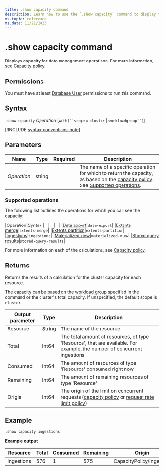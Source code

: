```yaml
---
title: .show capacity command
description: Learn how to use the `.show capacity` command to display the capacity policy.
ms.topic: reference
ms.date: 11/21/2023
---
```

# .show capacity command

Displays capacity for data management operations. For more information, see [Capacity policy](capacity-policy.md).

## Permissions

You must have at least [Database User](access-control/role-based-access-control.md) permissions to run this command.

## Syntax

`.show` `capacity` *Operation* [`with(``scope` `=` `cluster` | `workloadgroup``)`]

[!INCLUDE [syntax-conventions-note](../../includes/syntax-conventions-note.md)]

## Parameters

|Name|Type|Required|Description|
|--|--|--|--|
|*Operation*|string||The name of a specific operation for which to return the capacity, as based on the [capacity policy](../management/capacity-policy.md). See [Supported operations](#supported-operations).|

### Supported operations

The following list outlines the operations for which you can see the capacity:

|Operation|Syntax
|--|--|--|
|[Data export](../management/data-export/index.md)|`data-export`|
|[Extents merge](../management/merge-policy.md)|`extents-merge`|
|[Extents partition](../management/partitioningpolicy.md)|`extents-partition`|
|[Ingestions](../../ingest-data-overview.md)|`ingestions`|
|[Materialized view](../management/materialized-views/materialized-view-overview.md)|`materialized-view`|
|[Stored query results](../management/stored-query-results.md)|`stored-query-results`|

For more information on each of the calculations, see [Capacity policy](../management/capacity-policy.md).

## Returns

Returns the results of a calculation for the cluster capacity for each resource.

The capacity can be based on the [workload group](workload-groups.md) specified in the command or the cluster's total capacity. If unspecified, the default scope is `cluster`.

|Output parameter |Type |Description|
|---|---|---|
|Resource |String |The name of the resource|
|Total |Int64 |The total amount of resources, of type 'Resource', that are available. For example, the number of concurrent ingestions|
|Consumed |Int64 |The amount of resources of type 'Resource' consumed right now|
|Remaining |Int64 |The amount of remaining resources of type 'Resource'|
|Origin |Int64 |The origin of the limit on concurrent requests ([capacity policy](capacity-policy.md) or [request rate limit policy](request-rate-limit-policy.md))|

## Example

```kusto
.show capacity ingestions
```

**Example output**

|Resource |Total |Consumed |Remaining|Origin|
|---|---|---|---|---|
|ingestions |576 |1 |575|CapacityPolicy/Ingestion|
